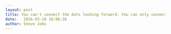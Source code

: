 ```yaml
---
layout: post
title: You can't connect the dots looking forward. You can only connect them looking backwards. 
date:   2016-03-18 18:06:16
author: Steve Jobs
---
```

